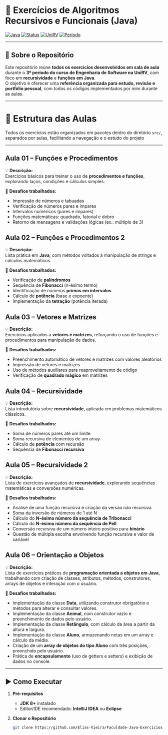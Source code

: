 # 📘 Exercícios de Algoritmos Recursivos e Funcionais (Java)

[![Java](https://img.shields.io/badge/Java-8%2B-informational)]()
[![Status](https://img.shields.io/badge/status-ativo-success)]()
[![UniRV](https://img.shields.io/badge/curso-Engenharia%20de%20Software-blue)]()
[![Período](https://img.shields.io/badge/Período-3%C2%BA%20período-yellowgreen)]()

---

## 📝 Sobre o Repositório

Este repositório reúne **todos os exercícios desenvolvidos em sala de aula** durante o **3º período do curso de Engenharia de Software na UniRV**, com foco em **recursividade** e **funções em Java**.  
O objetivo é oferecer uma **referência organizada para estudo, revisão e portfólio pessoal**, com todos os códigos implementados por mim durante as aulas.

---

# 📂 Estrutura das Aulas

Todos os exercícios estão organizados em pacotes dentro do diretório `src/`, separados por aulas, facilitando a navegação e o estudo do projeto

---

## Aula 01 – Funções e Procedimentos
💡 **Descrição:**  
Exercícios básicos para treinar o uso de **procedimentos e funções**, explorando laços, condições e cálculos simples.

🎯 **Desafios trabalhados:**
- Impressão de números e tabuadas
- Verificação de números pares e ímpares
- Intervalos numéricos (pares e ímpares)
- Funções matemáticas: quadrado, fatorial e dobro
- Retorno de mensagens e validações lógicas (ex.: múltiplo de 3)


## Aula 02 – Funções e Procedimentos 2
💡 **Descrição:**  
Lista prática em **Java**, com métodos voltados à manipulação de strings e cálculos matemáticos.

🎯 **Desafios trabalhados:**
- Verificação de **palíndromos**
- Sequência de **Fibonacci** (n-ésimo termo)
- Identificação de números **primos em intervalos**
- Cálculo de **potência** (base e expoente)
- Implementação da **tetração** (potência iterada)


## Aula 03 – Vetores e Matrizes
💡 **Descrição:**  
Exercícios aplicados a **vetores e matrizes**, reforçando o uso de funções e procedimentos para manipulação de dados.

🎯 **Desafios trabalhados:**
- Preenchimento automático de vetores e matrizes com valores aleatórios
- Impressão de vetores e matrizes
- Uso de métodos auxiliares para reaproveitamento de código
- Verificação de **quadrado mágico** em matrizes


## Aula 04 – Recursividade
💡 **Descrição:**  
Lista introdutória sobre **recursividade**, aplicada em problemas matemáticos clássicos.

🎯 **Desafios trabalhados:**
- Soma de números pares até um limite
- Soma recursiva de elementos de um array
- Cálculo de **potência** com recursão
- Sequência de **Fibonacci recursiva**


## Aula 05 – Recursividade 2
💡 **Descrição:**  
Lista de exercícios avançados de **recursividade**, explorando sequências matemáticas e conversões numéricas.

🎯 **Desafios trabalhados:**
- Análise de uma função recursiva e criação da versão não recursiva
- Soma da inversão de números de 1 até N
- Cálculo do **N-ésimo número da sequência de Tribonacci**
- Cálculo do **N-ésimo número da sequência de Pell**
- Conversão recursiva de um número inteiro positivo para **binário**
- Questão de múltipla escolha envolvendo função recursiva e valor de variável


## Aula 06 – Orientação a Objetos
💡 **Descrição:**  
Lista de exercícios práticos de **programação orientada a objetos em Java**, trabalhando com criação de classes, atributos, métodos, construtores, arrays de objetos e interação com o usuário.

🎯 **Desafios trabalhados:**
- Implementação da classe **Data**, utilizando construtor obrigatório e métodos para alterar e consultar valores.
- Implementação da classe **Animal**, com construtor vazio e preenchimento de dados pelo usuário.
- Implementação da classe **Retângulo**, com cálculo da área a partir da altura e largura.
- Implementação da classe **Aluno**, armazenando notas em um array e cálculo da média.
- Criação de um **array de objetos do tipo Aluno** com três posições, preenchido pelo usuário.
- Prática de **encapsulamento** (uso de getters e setters) e exibição de dados no console.


---

## ▶️ Como Executar

1. **Pré-requisitos**
    - **JDK 8+** instalado
    - Editor/IDE recomendado: **IntelliJ IDEA** ou **Eclipse**

2. **Clonar o Repositório**
   ```bash
   git clone https://github.com/Elias-Vieira/Faculdade-Java-Exercicios.git